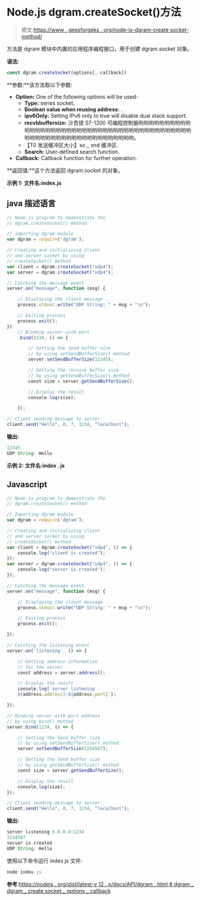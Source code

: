 # Node.js dgram.createSocket()方法

> 原文:[https://www . geesforgeks . org/node-js-dgram-create socket-method/](https://www.geeksforgeeks.org/node-js-dgram-createsocket-method/)

方法是 dgram 模块中内置的应用程序编程接口，用于创建 dgram.socket 对象。

**语法:**

```js
const dgram.createSocket(options[, callback])
```

**参数:**该方法取以下参数:

*   **Option:** One of the following options will be used-
    *   **Type:** series socket.
    *   **Boolean value when reusing address:** .
    *   **ipv6Only:** Setting IPv6 only to true will disable dual stack support.
    *   **recvbbuffersize:** 沙吾提 S7-1200 可编程控制器哟哟哟哟哟哟哟哟哟哟哟哟哟哟哟哟哟哟哟哟哟哟哟哟哟哟哟哟哟哟哟哟哟哟哟哟哟哟哟哟哟哟哟哟哟哟哟哟哟哟哟哟哟哟哟哟哟哟哟哟哟哟哟。
    *   【T0 发送缓冲区大小】so _ snd 缓冲区.
    *   **Search:** User-defined search function.
*   **Callback:** Callback function for further operation.

**返回值:**这个方法返回 dgram.socket 的对象。

**示例 1:** **文件名:index.js**

## java 描述语言

```js
// Node.js program to demonstrate the
// dgram.createSocket() method

// importing dgram module
var dgram = require('dgram');

// Creating and initializing client
// and server socket by using
// createSocket() method
var client = dgram.createSocket("udp4");
var server = dgram.createSocket("udp4");

// Catching the message event
server.on("message", function (msg) {

    // Displaying the client message
    process.stdout.write("UDP String: " + msg + "\n");

    // Exiting process
    process.exit();
})
    // Binding server with port
    .bind(1234, () => {

        // Setting the Send buffer size
        // by using setSendBufferSize() method
        server.setSendBufferSize(12345);

        // Getting the receive buffer size
        // by using getSendBufferSize() method
        const size = server.getSendBufferSize();

        // Display the result
        console.log(size);

    });

// Client sending message to server
client.send("Hello", 0, 7, 1234, "localhost");
```

**输出:**

```js
12345
UDP String: Hello
```

**示例 2:** **文件名:index . js**

## Javascript

```js
// Node.js program to demonstrate the
// dgram.createSocket() method

// Importing dgram module
var dgram = require('dgram');

// Creating and initializing client
// and server socket by using
// createSocket() method
var client = dgram.createSocket("udp4", () => {
    console.log("client is created");
});
var server = dgram.createSocket("udp4", () => {
    console.log("server is created");
});

// Catching the message event
server.on("message", function (msg) {

    // Displaying the client message
    process.stdout.write("UDP String: " + msg + "\n");

    // Exiting process
    process.exit();

});

// Catching the listening event
server.on('listening', () => {

    // Getting address information
    // for the server
    const address = server.address();

    // Display the result
    console.log(`server listening
    ${address.address}:${address.port}`);

});

// Binding server with port address
// by using bind() method
server.bind(1234, () => {

    // Setting the Send buffer size
    // by using setSendBufferSize() method
    server.setSendBufferSize(1234567);

    // Getting the Send buffer size
    // by using getSendBufferSize() method
    const size = server.getSendBufferSize();

    // Display the result
    console.log(size);
});

// Client sending message to server
client.send("Hello", 0, 7, 1234, "localhost");
```

**输出:**

```js
server listening 0.0.0.0:1234
1234567
server is created
UDP String: Hello
```

使用以下命令运行 index.js 文件:

```js
node index.js
```

**参考:**[https://nodejs . org/dist/latest-v 12 . x/docs/API/dgram . html # dgram _ dgram _ create socket _ options _ callback](https://nodejs.org/dist/latest-v12.x/docs/api/dgram.html#dgram_dgram_createsocket_options_callback)